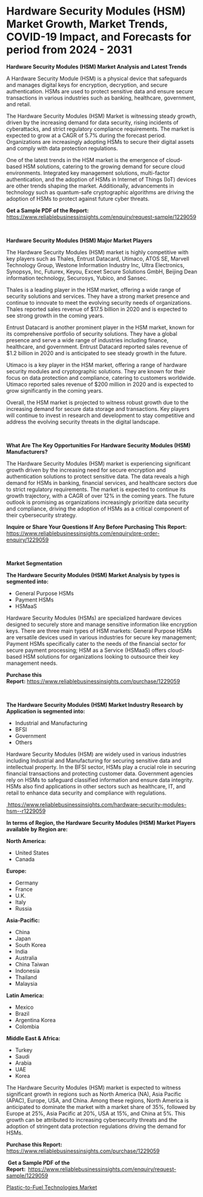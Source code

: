 <p><h1>Hardware Security Modules (HSM) Market Growth, Market Trends, COVID-19 Impact, and Forecasts for period from 2024 - 2031</h1></p><p><strong>Hardware Security Modules (HSM) Market Analysis and Latest Trends</strong></p>
<p><p>A Hardware Security Module (HSM) is a physical device that safeguards and manages digital keys for encryption, decryption, and secure authentication. HSMs are used to protect sensitive data and ensure secure transactions in various industries such as banking, healthcare, government, and retail.</p><p>The Hardware Security Modules (HSM) Market is witnessing steady growth, driven by the increasing demand for data security, rising incidents of cyberattacks, and strict regulatory compliance requirements. The market is expected to grow at a CAGR of 5.7% during the forecast period. Organizations are increasingly adopting HSMs to secure their digital assets and comply with data protection regulations.</p><p>One of the latest trends in the HSM market is the emergence of cloud-based HSM solutions, catering to the growing demand for secure cloud environments. Integrated key management solutions, multi-factor authentication, and the adoption of HSMs in Internet of Things (IoT) devices are other trends shaping the market. Additionally, advancements in technology such as quantum-safe cryptographic algorithms are driving the adoption of HSMs to protect against future cyber threats.</p></p>
<p><strong>Get a Sample PDF of the Report:&nbsp;</strong> <a href="https://www.reliablebusinessinsights.com/enquiry/request-sample/1229059">https://www.reliablebusinessinsights.com/enquiry/request-sample/1229059</a></p>
<p>&nbsp;</p>
<p><strong>Hardware Security Modules (HSM) Major Market Players</strong></p>
<p><p>The Hardware Security Modules (HSM) market is highly competitive with key players such as Thales, Entrust Datacard, Utimaco, ATOS SE, Marvell Technology Group, Westone Information Industry Inc, Ultra Electronics, Synopsys, Inc, Futurex, Keyou, Exceet Secure Solutions GmbH, Beijing Dean information technology, Securosys, Yubico, and Sansec.</p><p>Thales is a leading player in the HSM market, offering a wide range of security solutions and services. They have a strong market presence and continue to innovate to meet the evolving security needs of organizations. Thales reported sales revenue of $17.5 billion in 2020 and is expected to see strong growth in the coming years.</p><p>Entrust Datacard is another prominent player in the HSM market, known for its comprehensive portfolio of security solutions. They have a global presence and serve a wide range of industries including finance, healthcare, and government. Entrust Datacard reported sales revenue of $1.2 billion in 2020 and is anticipated to see steady growth in the future.</p><p>Utimaco is a key player in the HSM market, offering a range of hardware security modules and cryptographic solutions. They are known for their focus on data protection and compliance, catering to customers worldwide. Utimaco reported sales revenue of $200 million in 2020 and is expected to grow significantly in the coming years.</p><p>Overall, the HSM market is projected to witness robust growth due to the increasing demand for secure data storage and transactions. Key players will continue to invest in research and development to stay competitive and address the evolving security threats in the digital landscape.</p></p>
<p>&nbsp;</p>
<p><strong>What Are The Key Opportunities For Hardware Security Modules (HSM) Manufacturers?</strong></p>
<p><p>The Hardware Security Modules (HSM) market is experiencing significant growth driven by the increasing need for secure encryption and authentication solutions to protect sensitive data. The data reveals a high demand for HSMs in banking, financial services, and healthcare sectors due to strict regulatory requirements. The market is expected to continue its growth trajectory, with a CAGR of over 12% in the coming years. The future outlook is promising as organizations increasingly prioritize data security and compliance, driving the adoption of HSMs as a critical component of their cybersecurity strategy.</p></p>
<p><strong>Inquire or Share Your Questions If Any Before Purchasing This Report:</strong> <a href="https://www.reliablebusinessinsights.com/enquiry/pre-order-enquiry/1229059">https://www.reliablebusinessinsights.com/enquiry/pre-order-enquiry/1229059</a></p>
<p>&nbsp;</p>
<p><strong>Market Segmentation</strong></p>
<p><strong>The Hardware Security Modules (HSM) Market Analysis by types is segmented into:</strong></p>
<p><ul><li>General Purpose HSMs</li><li>Payment HSMs</li><li>HSMaaS</li></ul></p>
<p><p>Hardware Security Modules (HSMs) are specialized hardware devices designed to securely store and manage sensitive information like encryption keys. There are three main types of HSM markets: General Purpose HSMs are versatile devices used in various industries for secure key management; Payment HSMs specifically cater to the needs of the financial sector for secure payment processing; HSM as a Service (HSMaaS) offers cloud-based HSM solutions for organizations looking to outsource their key management needs.</p></p>
<p><strong>Purchase this Report:&nbsp;</strong><a href="https://www.reliablebusinessinsights.com/purchase/1229059">https://www.reliablebusinessinsights.com/purchase/1229059</a></p>
<p>&nbsp;</p>
<p><strong>The Hardware Security Modules (HSM) Market Industry Research by Application is segmented into:</strong></p>
<p><ul><li>Industrial and Manufacturing</li><li>BFSI</li><li>Government</li><li>Others</li></ul></p>
<p><p>Hardware Security Modules (HSM) are widely used in various industries including Industrial and Manufacturing for securing sensitive data and intellectual property. In the BFSI sector, HSMs play a crucial role in securing financial transactions and protecting customer data. Government agencies rely on HSMs to safeguard classified information and ensure data integrity. HSMs also find applications in other sectors such as healthcare, IT, and retail to enhance data security and compliance with regulations.</p></p>
<p><a href="https://www.reliablebusinessinsights.com/hardware-security-modules-hsm--r1229059">&nbsp;https://www.reliablebusinessinsights.com/hardware-security-modules-hsm--r1229059</a></p>
<p><strong>In terms of Region, the Hardware Security Modules (HSM) Market Players available by Region are:</strong></p>
<p>
    <p> <strong> North America: </strong>
        <ul>
            <li>United States</li>
            <li>Canada</li>
        </ul>
        </p> 
    <p> <strong> Europe: </strong>
        <ul>
            <li>Germany</li>
            <li>France</li>
            <li>U.K.</li>
            <li>Italy</li>
            <li>Russia</li>
        </ul>
        </p> 
    <p> <strong> Asia-Pacific: </strong>
        <ul>
            <li>China</li>
            <li>Japan</li>
            <li>South Korea</li>
            <li>India</li>
            <li>Australia</li>
            <li>China Taiwan</li>
            <li>Indonesia</li>
            <li>Thailand</li>
            <li>Malaysia</li>
        </ul>
        </p> 
    <p> <strong> Latin America: </strong>
        <ul>
            <li>Mexico</li>
            <li>Brazil</li>
            <li>Argentina Korea</li>
            <li>Colombia</li>
        </ul>
        </p> 
    <p> <strong> Middle East & Africa: </strong>
        <ul>
            <li>Turkey</li>
            <li>Saudi</li>
            <li>Arabia</li>
            <li>UAE</li>
            <li>Korea</li>
        </ul>
    </p>
    </p>
<p><p>The Hardware Security Modules (HSM) market is expected to witness significant growth in regions such as North America (NA), Asia Pacific (APAC), Europe, USA, and China. Among these regions, North America is anticipated to dominate the market with a market share of 35%, followed by Europe at 25%, Asia Pacific at 20%, USA at 15%, and China at 5%. This growth can be attributed to increasing cybersecurity threats and the adoption of stringent data protection regulations driving the demand for HSMs.</p></p>
<p><strong>Purchase this Report: </strong><a href="https://www.reliablebusinessinsights.com/purchase/1229059">https://www.reliablebusinessinsights.com/purchase/1229059</a></p>
<p>&nbsp;<strong>Get a Sample PDF of the Report:&nbsp;&nbsp;</strong><a href="https://www.reliablebusinessinsights.com/enquiry/request-sample/1229059">https://www.reliablebusinessinsights.com/enquiry/request-sample/1229059</a></p>
<p><strong></strong></p>
<p><p><a href="https://github.com/mdkiwi4kiwi/Market-Research-Report-List-1/blob/main/plastic-to-fuel-technologies-market.md">Plastic-to-Fuel Technologies Market</a></p></p>